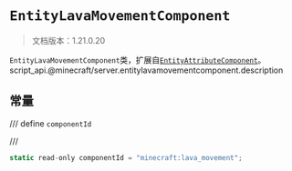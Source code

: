 # `EntityLavaMovementComponent`

> 文档版本：1.21.0.20

`EntityLavaMovementComponent`类，扩展自[`EntityAttributeComponent`](./entityattributecomponent.md)。script_api.@minecraft/server.entitylavamovementcomponent.description

## 常量

/// define
`componentId`


///

```js
static read-only componentId = "minecraft:lava_movement";
```

